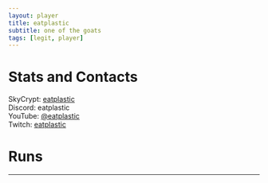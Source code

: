 ```yaml
---
layout: player
title: eatplastic
subtitle: one of the goats
tags: [legit, player]
---
```


# Stats and Contacts
SkyCrypt: [eatplastic](https://sky.shiiyu.moe/stats/eatplastic/Mango)  
Discord: eatplastic  
YouTube: [@eatplastic](https://www.youtube.com/@eatplastic)  
Twitch: [eatplastic](https://www.twitch.tv/eatplastic)  

# Runs
---  
